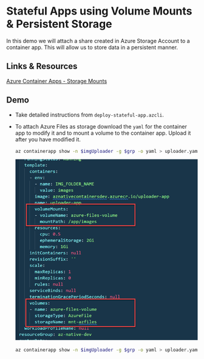 # Stateful Apps using Volume Mounts & Persistent Storage

In this demo we will attach a share created in Azure Storage Account to a container app. This will allow us to store data in a persistent manner. 

## Links & Resources

[Azure Container Apps - Storage Mounts](https://learn.microsoft.com/en-us/azure/container-apps/storage-mounts?pivots=azure-cli)

## Demo

- Take detailed instructions from `deploy-stateful-app.azcli`.

- To attach Azure Files as storage download the `yaml` for the container app to modify it and to mount a volume to the container app. Upload it after you have modified it.

    ```bash
    az containerapp show -n $imgUploader -g $grp -o yaml > uploader.yaml
    ```

    ![modify-yaml](_images/modify-yaml.png)

    ```bash
    az containerapp show -n $imgUploader -g $grp -o yaml > uploader.yaml
    ```